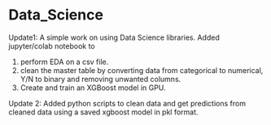 # Data_Science

Update1:
A simple work on using Data Science libraries.
Added jupyter/colab notebook to 
1) perform EDA on a csv file.
2) clean the master table by converting data from categorical to numerical, Y/N to binary and removing unwanted columns.
3) Create and train an XGBoost model in GPU.


Update 2:
Added python scripts to clean data and get predictions from cleaned data using a saved xgboost model in pkl format.
